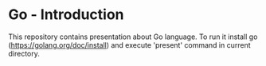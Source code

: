 # Go - Introduction

This repository contains presentation about Go language. To run it install go (https://golang.org/doc/install) and execute 'present' command in current directory.